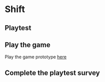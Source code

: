 # Shift
## Playtest

## Play the game

Play the game prototype [here](../prototype/ShiftPrototype.html)

## Complete the playtest survey

